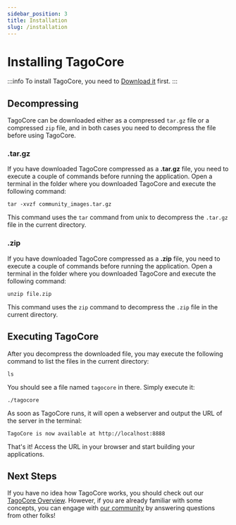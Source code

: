 ```yaml
---
sidebar_position: 3
title: Installation
slug: /installation
---
```


# Installing TagoCore

:::info
To install TagoCore, you need to [Download it](/) first.
:::

## Decompressing

TagoCore can be downloaded either as a compressed `tar.gz` file or a compressed `zip` file, and in both cases you need to decompress the file before using TagoCore.

### .tar.gz

If you have downloaded TagoCore compressed as a **.tar.gz** file, you need to execute a couple of commands before running the application.
Open a terminal in the folder where you downloaded TagoCore and execute the following command:

```shell
tar -xvzf community_images.tar.gz
```

This command uses the `tar` command from unix to decompress the `.tar.gz` file in the current directory. 

### .zip

If you have downloaded TagoCore compressed as a **.zip** file, you need to execute a couple of commands before running the application.
Open a terminal in the folder where you downloaded TagoCore and execute the following command:

```shell
unzip file.zip
```

This command uses the `zip` command to decompress the `.zip` file in the current directory. 

## Executing TagoCore

After you decompress the downloaded file, you may execute the following command to list the files in the current directory:

```shell
ls
```

You should see a file named `tagocore` in there. Simply execute it:

```shell
./tagocore
```

As soon as TagoCore runs, it will open a webserver and output the URL of the server in the terminal:

```shell
TagoCore is now available at http://localhost:8888
```

That's it! Access the URL in your browser and start building your applications.

## Next Steps

If you have no idea how TagoCore works, you should check out our [TagoCore Overview](/overview). However, if you are already familiar with some concepts, you can engage with [our community](https://community.tago.io/c/tagocore/19) by answering questions from other folks!
